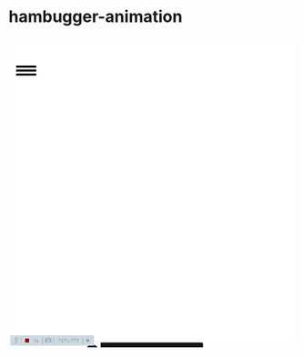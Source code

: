 # hambugger-animation

![alt text](https://raw.githubusercontent.com/yuricplus/hambugger-animation/main/captured.gif)
